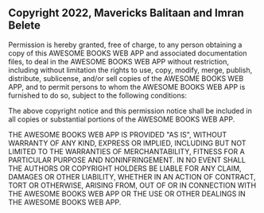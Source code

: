## Copyright 2022, Mavericks Balitaan and Imran Belete


Permission is hereby granted, free of charge, to any person obtaining a copy of this AWESOME BOOKS WEB APP and associated documentation files, to deal in the AWESOME BOOKS WEB APP without restriction, including without limitation the rights to use, copy, modify, merge, publish, distribute, sublicense, and/or sell copies of the AWESOME BOOKS WEB APP, and to permit persons to whom the AWESOME BOOKS WEB APP is furnished to do so, subject to the following conditions:

The above copyright notice and this permission notice shall be included in all copies or substantial portions of the AWESOME BOOKS WEB APP.

THE AWESOME BOOKS WEB APP IS PROVIDED "AS IS", WITHOUT WARRANTY OF ANY KIND, EXPRESS OR IMPLIED, INCLUDING BUT NOT LIMITED TO THE WARRANTIES OF MERCHANTABILITY, FITNESS FOR A PARTICULAR PURPOSE AND NONINFRINGEMENT. IN NO EVENT SHALL THE AUTHORS OR COPYRIGHT HOLDERS BE LIABLE FOR ANY CLAIM, DAMAGES OR OTHER LIABILITY, WHETHER IN AN ACTION OF CONTRACT, TORT OR OTHERWISE, ARISING FROM, OUT OF OR IN CONNECTION WITH THE AWESOME BOOKS WEB APP OR THE USE OR OTHER DEALINGS IN THE AWESOME BOOKS WEB APP.
